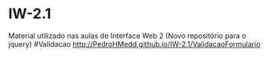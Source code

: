 # IW-2.1
Material utilizado nas aulas de Interface Web 2 (Novo repositório para o jquery)
#Validacao
http://PedroHMedd.github.io/IW-2.1/ValidacaoFormulario
